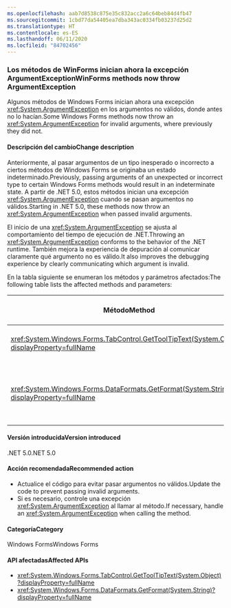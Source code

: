 ```yaml
---
ms.openlocfilehash: aab7d8538c875e35c832acc2a6c64beb84d4fb47
ms.sourcegitcommit: 1cbd77da54405ea7dba343ac0334fb03237d25d2
ms.translationtype: HT
ms.contentlocale: es-ES
ms.lasthandoff: 06/11/2020
ms.locfileid: "84702456"
---
```

### <a name="winforms-methods-now-throw-argumentexception"></a><span data-ttu-id="85219-101">Los métodos de WinForms inician ahora la excepción ArgumentException</span><span class="sxs-lookup"><span data-stu-id="85219-101">WinForms methods now throw ArgumentException</span></span>

<span data-ttu-id="85219-102">Algunos métodos de Windows Forms inician ahora una excepción <xref:System.ArgumentException> en los argumentos no válidos, donde antes no lo hacían.</span><span class="sxs-lookup"><span data-stu-id="85219-102">Some Windows Forms methods now throw an <xref:System.ArgumentException> for invalid arguments, where previously they did not.</span></span>

#### <a name="change-description"></a><span data-ttu-id="85219-103">Descripción del cambio</span><span class="sxs-lookup"><span data-stu-id="85219-103">Change description</span></span>

<span data-ttu-id="85219-104">Anteriormente, al pasar argumentos de un tipo inesperado o incorrecto a ciertos métodos de Windows Forms se originaba un estado indeterminado.</span><span class="sxs-lookup"><span data-stu-id="85219-104">Previously, passing arguments of an unexpected or incorrect type to certain Windows Forms methods would result in an indeterminate state.</span></span> <span data-ttu-id="85219-105">A partir de .NET 5.0, estos métodos inician una excepción <xref:System.ArgumentException> cuando se pasan argumentos no válidos.</span><span class="sxs-lookup"><span data-stu-id="85219-105">Starting in .NET 5.0, these methods now throw an <xref:System.ArgumentException> when passed invalid arguments.</span></span>

<span data-ttu-id="85219-106">El inicio de una <xref:System.ArgumentException> se ajusta al comportamiento del tiempo de ejecución de .NET.</span><span class="sxs-lookup"><span data-stu-id="85219-106">Throwing an <xref:System.ArgumentException> conforms to the behavior of the .NET runtime.</span></span> <span data-ttu-id="85219-107">También mejora la experiencia de depuración al comunicar claramente qué argumento no es válido.</span><span class="sxs-lookup"><span data-stu-id="85219-107">It also improves the debugging experience by clearly communicating which argument is invalid.</span></span>

<span data-ttu-id="85219-108">En la tabla siguiente se enumeran los métodos y parámetros afectados:</span><span class="sxs-lookup"><span data-stu-id="85219-108">The following table lists the affected methods and parameters:</span></span>

| <span data-ttu-id="85219-109">Método</span><span class="sxs-lookup"><span data-stu-id="85219-109">Method</span></span> | <span data-ttu-id="85219-110">Nombre de parámetro</span><span class="sxs-lookup"><span data-stu-id="85219-110">Parameter name</span></span> | <span data-ttu-id="85219-111">Condición</span><span class="sxs-lookup"><span data-stu-id="85219-111">Condition</span></span> | <span data-ttu-id="85219-112">Versión agregada</span><span class="sxs-lookup"><span data-stu-id="85219-112">Version added</span></span> |
|-|-|-|-|
| <xref:System.Windows.Forms.TabControl.GetToolTipText(System.Object)?displayProperty=fullName> | `item` | <span data-ttu-id="85219-113">El argumento no es del tipo <xref:System.Windows.Forms.TabPage>.</span><span class="sxs-lookup"><span data-stu-id="85219-113">Argument is not of type <xref:System.Windows.Forms.TabPage>.</span></span> | <span data-ttu-id="85219-114">5.0 (versión preliminar 1)</span><span class="sxs-lookup"><span data-stu-id="85219-114">5.0 Preview 1</span></span> |
| <xref:System.Windows.Forms.DataFormats.GetFormat(System.String)?displayProperty=fullName> | `format` | <span data-ttu-id="85219-115">El argumento es `null`, <xref:System.String.Empty?displayProperty=nameWithType> o un espacio en blanco.</span><span class="sxs-lookup"><span data-stu-id="85219-115">Argument is `null`, <xref:System.String.Empty?displayProperty=nameWithType>, or white space.</span></span> | <span data-ttu-id="85219-116">5.0 (versión preliminar 5)</span><span class="sxs-lookup"><span data-stu-id="85219-116">5.0 Preview 5</span></span> |

#### <a name="version-introduced"></a><span data-ttu-id="85219-117">Versión introducida</span><span class="sxs-lookup"><span data-stu-id="85219-117">Version introduced</span></span>

<span data-ttu-id="85219-118">.NET 5.0</span><span class="sxs-lookup"><span data-stu-id="85219-118">.NET 5.0</span></span>

#### <a name="recommended-action"></a><span data-ttu-id="85219-119">Acción recomendada</span><span class="sxs-lookup"><span data-stu-id="85219-119">Recommended action</span></span>

- <span data-ttu-id="85219-120">Actualice el código para evitar pasar argumentos no válidos.</span><span class="sxs-lookup"><span data-stu-id="85219-120">Update the code to prevent passing invalid arguments.</span></span>
- <span data-ttu-id="85219-121">Si es necesario, controle una excepción <xref:System.ArgumentException> al llamar al método.</span><span class="sxs-lookup"><span data-stu-id="85219-121">If necessary, handle an <xref:System.ArgumentException> when calling the method.</span></span>

#### <a name="category"></a><span data-ttu-id="85219-122">Categoría</span><span class="sxs-lookup"><span data-stu-id="85219-122">Category</span></span>

<span data-ttu-id="85219-123">Windows Forms</span><span class="sxs-lookup"><span data-stu-id="85219-123">Windows Forms</span></span>

#### <a name="affected-apis"></a><span data-ttu-id="85219-124">API afectadas</span><span class="sxs-lookup"><span data-stu-id="85219-124">Affected APIs</span></span>

- <xref:System.Windows.Forms.TabControl.GetToolTipText(System.Object)?displayProperty=fullName>
- <xref:System.Windows.Forms.DataFormats.GetFormat(System.String)?displayProperty=fullName>

<!-- 

#### Affected APIs

- `M:System.Windows.Forms.TabControl.GetToolTipText(System.Object)`
- `M:System.Windows.Forms.DataFormats.GetFormat(System.String)`

-->
